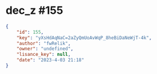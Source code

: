 
# dec_z #155
                
```JSON
{
    "id": 155,
    "key": "yXsHdAqNaC=2aZyQmUoAvWqP_8heBiDaNeWjT-4k",
    "author": "fwRelik",
    "owner": "undefined",
    "lisance_key": null,
    "date": "2023-4-03 21:18"
}
```
    